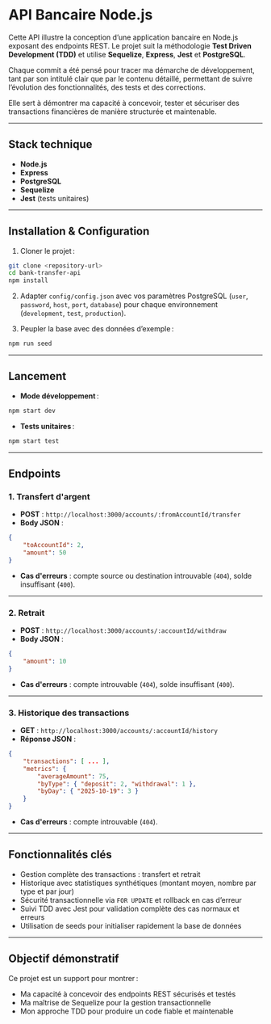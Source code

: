 # API Bancaire Node.js

Cette API illustre la conception d’une application bancaire en Node.js exposant des endpoints REST. Le projet suit la méthodologie **Test Driven Development (TDD)** et utilise **Sequelize**, **Express**, **Jest** et **PostgreSQL**.

Chaque commit a été pensé pour tracer ma démarche de développement, tant par son intitulé clair que par le contenu détaillé, permettant de suivre l’évolution des fonctionnalités, des tests et des corrections.

Elle sert à démontrer ma capacité à concevoir, tester et sécuriser des transactions financières de manière structurée et maintenable.

---

## Stack technique

* **Node.js**
* **Express**
* **PostgreSQL**
* **Sequelize**
* **Jest** (tests unitaires)

---

## Installation & Configuration

1. Cloner le projet :

```bash
git clone <repository-url>
cd bank-transfer-api
npm install
```

2. Adapter `config/config.json` avec vos paramètres PostgreSQL (`user`, `password`, `host`, `port`, `database`) pour chaque environnement (`development`, `test`, `production`).

3. Peupler la base avec des données d’exemple :

```bash
npm run seed
```

---

## Lancement

* **Mode développement** :

```bash
npm start dev
```

* **Tests unitaires** :

```bash
npm start test
```

---

## Endpoints

### 1. Transfert d'argent

* **POST** : `http://localhost:3000/accounts/:fromAccountId/transfer`
* **Body JSON** :

```json
{
    "toAccountId": 2,
    "amount": 50
}
```

* **Cas d'erreurs** : compte source ou destination introuvable (`404`), solde insuffisant (`400`).

---

### 2. Retrait

* **POST** : `http://localhost:3000/accounts/:accountId/withdraw`
* **Body JSON** :

```json
{
    "amount": 10
}
```

* **Cas d'erreurs** : compte introuvable (`404`), solde insuffisant (`400`).

---

### 3. Historique des transactions

* **GET** : `http://localhost:3000/accounts/:accountId/history`
* **Réponse JSON** :

```json
{
    "transactions": [ ... ],
    "metrics": {
        "averageAmount": 75,
        "byType": { "deposit": 2, "withdrawal": 1 },
        "byDay": { "2025-10-19": 3 }
    }
}
```

* **Cas d'erreurs** : compte introuvable (`404`).

---

## Fonctionnalités clés

* Gestion complète des transactions : transfert et retrait
* Historique avec statistiques synthétiques (montant moyen, nombre par type et par jour)
* Sécurité transactionnelle via `FOR UPDATE` et rollback en cas d’erreur
* Suivi TDD avec Jest pour validation complète des cas normaux et erreurs
* Utilisation de seeds pour initialiser rapidement la base de données

---

## Objectif démonstratif

Ce projet est un support pour montrer :

* Ma capacité à concevoir des endpoints REST sécurisés et testés
* Ma maîtrise de Sequelize pour la gestion transactionnelle
* Mon approche TDD pour produire un code fiable et maintenable